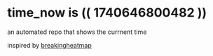 # time_now is (( 1740646800482 ))

an automated repo that shows the currnent time

inspired by [breakingheatmap](https://github.com/breakingheatmap/breakingheatmap)